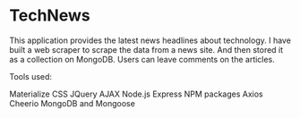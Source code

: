 # TechNews

This application provides the latest news headlines about technology. 
I have built a web scraper to scrape the data from a news site.
And then stored it as a collection on MongoDB.
Users can leave comments on the articles.

Tools used:

Materialize
CSS
JQuery
AJAX
Node.js
Express
NPM packages
Axios
Cheerio
MongoDB and Mongoose
